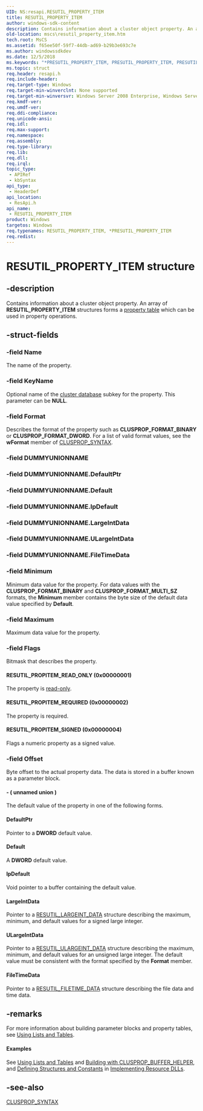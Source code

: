 ```yaml
---
UID: NS:resapi.RESUTIL_PROPERTY_ITEM
title: RESUTIL_PROPERTY_ITEM
author: windows-sdk-content
description: Contains information about a cluster object property. An array of RESUTIL_PROPERTY_ITEM structures forms a property table which can be used in property operations.
old-location: mscs\resutil_property_item.htm
tech.root: MsCS
ms.assetid: f65ee50f-59f7-44db-ad69-b29b3e693c7e
ms.author: windowssdkdev
ms.date: 12/5/2018
ms.keywords: "*PRESUTIL_PROPERTY_ITEM, PRESUTIL_PROPERTY_ITEM, PRESUTIL_PROPERTY_ITEM structure pointer [Failover Cluster], RESUTIL_PROPERTY_ITEM, RESUTIL_PROPERTY_ITEM structure [Failover Cluster], RESUTIL_PROPITEM_READ_ONLY, RESUTIL_PROPITEM_REQUIRED, RESUTIL_PROPITEM_SIGNED, _wolf_resutil_property_item, mscs.resutil_property_item, resapi/PRESUTIL_PROPERTY_ITEM, resapi/RESUTIL_PROPERTY_ITEM"
ms.topic: struct
req.header: resapi.h
req.include-header: 
req.target-type: Windows
req.target-min-winverclnt: None supported
req.target-min-winversvr: Windows Server 2008 Enterprise, Windows Server 2008 Datacenter
req.kmdf-ver: 
req.umdf-ver: 
req.ddi-compliance: 
req.unicode-ansi: 
req.idl: 
req.max-support: 
req.namespace: 
req.assembly: 
req.type-library: 
req.lib: 
req.dll: 
req.irql: 
topic_type:
 - APIRef
 - kbSyntax
api_type:
 - HeaderDef
api_location:
 - ResApi.h
api_name:
 - RESUTIL_PROPERTY_ITEM
product: Windows
targetos: Windows
req.typenames: RESUTIL_PROPERTY_ITEM, *PRESUTIL_PROPERTY_ITEM
req.redist: 
---
```


# RESUTIL_PROPERTY_ITEM structure


## -description


Contains 
    information about a cluster object property. An array of 
    <b>RESUTIL_PROPERTY_ITEM</b> structures forms a 
    <a href="https://msdn.microsoft.com/48591d73-606b-42b4-9711-4f7a84e9e971">property table</a> which can be used in property operations.


## -struct-fields




### -field Name

The name of the property.


### -field KeyName

Optional name of the <a href="https://msdn.microsoft.com/d2c1a9c0-7e87-4a3c-9a1a-7f1756f97804">cluster database</a> subkey for 
      the property. This parameter can be <b>NULL</b>.


### -field Format

Describes the format of the property such as <b>CLUSPROP_FORMAT_BINARY</b> or 
      <b>CLUSPROP_FORMAT_DWORD</b>. For a list of valid format values, see the 
      <b>wFormat</b> member of 
      <a href="https://msdn.microsoft.com/23353e11-63bb-4d3b-90fb-e2a5544e0d09">CLUSPROP_SYNTAX</a>.


### -field DUMMYUNIONNAME

 


### -field DUMMYUNIONNAME.DefaultPtr

 


### -field DUMMYUNIONNAME.Default

 


### -field DUMMYUNIONNAME.lpDefault

 


### -field DUMMYUNIONNAME.LargeIntData

 


### -field DUMMYUNIONNAME.ULargeIntData

 


### -field DUMMYUNIONNAME.FileTimeData

 


### -field Minimum

Minimum data value for the property. For data values with the 
      <b>CLUSPROP_FORMAT_BINARY</b> and <b>CLUSPROP_FORMAT_MULTI_SZ</b> 
      formats, the <b>Minimum</b> member contains the byte size of the default data value 
      specified by <b>Default</b>.


### -field Maximum

Maximum data value for the property.


### -field Flags

Bitmask that describes the property.



#### RESUTIL_PROPITEM_READ_ONLY (0x00000001)

The property is <a href="https://msdn.microsoft.com/7df0981b-7253-40c1-9a5d-44cfc4cdf13b">read-only</a>.



#### RESUTIL_PROPITEM_REQUIRED (0x00000002)

The property is required.



#### RESUTIL_PROPITEM_SIGNED (0x00000004)

Flags a numeric property as a signed value.


### -field Offset

Byte offset to the actual property data. The data is stored in a buffer known as a parameter block.


#### - ( unnamed union )

The default value of the property in one of the following forms.



#### DefaultPtr

Pointer to a <b>DWORD</b> default value.



#### Default

A <b>DWORD</b> default value.



#### lpDefault

Void pointer to a buffer containing the default value.



#### LargeIntData

Pointer to a <a href="https://msdn.microsoft.com/2498a771-f430-4faa-81c8-78d56905d18b">RESUTIL_LARGEINT_DATA</a> 
       structure describing the maximum, minimum, and default values for a signed large integer.



#### ULargeIntData

Pointer to a <a href="https://msdn.microsoft.com/44b937dc-e2f1-4c2d-9689-35b772103b8d">RESUTIL_ULARGEINT_DATA</a> 
       structure describing the maximum, minimum, and default values for an unsigned large integer. The default value 
       must be consistent with the format specified by the <b>Format</b> member.



#### FileTimeData

Pointer to a <a href="https://msdn.microsoft.com/47009cac-fcfe-43f5-9676-4e5db863c909">RESUTIL_FILETIME_DATA</a> 
       structure describing the file data and time data.


## -remarks



For more information about building parameter blocks and property tables, see 
    <a href="https://msdn.microsoft.com/f8f0297a-c050-41b9-a52f-a0265a18b87a">Using Lists and Tables</a>.


#### Examples

See <a href="https://msdn.microsoft.com/f8f0297a-c050-41b9-a52f-a0265a18b87a">Using Lists and Tables</a> and 
     <a href="https://msdn.microsoft.com/9efe1457-72ab-4e9a-9d92-128e206b0fb3">Building with CLUSPROP_BUFFER_HELPER</a>, 
     and <a href="https://msdn.microsoft.com/20b150b4-293f-408b-888e-bac2b2fa4fb8">Defining Structures and Constants</a> in 
     <a href="https://msdn.microsoft.com/400862c3-73c4-443d-bc60-1c1b6b34534f">Implementing Resource DLLs</a>.

<div class="code"></div>



## -see-also




<a href="https://msdn.microsoft.com/23353e11-63bb-4d3b-90fb-e2a5544e0d09">CLUSPROP_SYNTAX</a>
 

 

